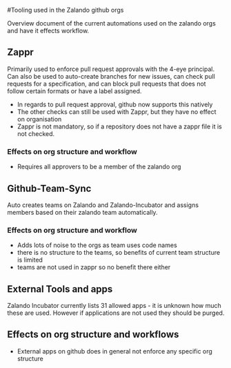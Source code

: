 #Tooling used in the Zalando github orgs

Overview document of the current automations used on the zalando orgs and have it effects workflow.

## Zappr
Primarily used to enforce pull request approvals with the 4-eye principal. Can also be used to 
auto-create branches for new issues, can check pull requests for a specification, and can
block pull requests that does not follow certain formats or have a label assigned. 

- In regards to pull request approval, github now supports this natively
- The other checks can still be used with Zappr, but they have no effect on organisation
- Zappr is not mandatory, so if a repository does not have a zappr file it is not checked. 


### Effects on org structure and workflow
- Requires all approvers to be a member of the zalando org


## Github-Team-Sync
Auto creates teams on Zalando and Zalando-Incubator and assigns members based on their zalando team automatically.

### Effects on org structure and workflow
- Adds lots of noise to the orgs as team uses code names
- there is no structure to the teams, so benefits of current team structure is limited
- teams are not used in zappr so no benefit there either


## External Tools and apps

Zalando Incubator currently lists 31 allowed apps - it is unknown how much these are used. However
if applications are not used they should be purged. 

## Effects on org structure and workflows
- External apps on github does in general not enforce any specific org structure